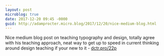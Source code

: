 ```yaml
---
layout: post
microblog: true
date: 2017-12-20 09:45 -0000
guid: http://adamprocter.micro.blog/2017/12/20/nice-medium-blog.html
---
```

Nice medium blog post on teaching typography and design, totally agree with his teaching approach, neat way to get up to speed in current thinking around design teaching if your new to it - [dctr.pro/22p](http://dctr.pro/22p)
